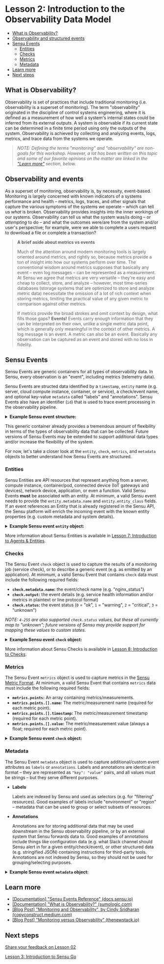 # Lesson 2: Introduction to the Observability Data Model

- [What is Observability?](#what-is-observabilty)
- [Observability and structured events](#observability-and-structured-events)
- [Sensu Events](#sensu-events)
  - [Entities](#entities)
  - [Checks](#checks)
  - [Metrics](#metrics)
  - [Metadata](#metadata)
- [Learn more](#learn-more)
- [Next steps](#next-steps)

## What is Observability?

Observability is set of practices that include traditional monitoring (i.e. observability is a superset of monitoring).
The term "observability" originated in the discipline of control systems engineering, where it is defined as a measurement of how well a system's internal states could be inferred from its external outputs.
A system is observable if its current state can be determined in a finite time period using only the outputs of the system.
Observability is achieved by collecting and analyzing events, logs, metrics, and trace data from the systems we operate.

> _NOTE: Defining the terms "monitoring" and "observability" are non-goals for this workshop.
> However, a lot has been written on this topic and some of our favorite opinions on the matter are linked in the ["Learn more"](#learn-more) section, below._

## Observability and events

As a superset of monitoring, observability is, by necessity, event-based.
Monitoring is largely concerned with known indicators of a systems performance and health – metrics, logs, traces, and other signals that capture the various symptoms of the systems we operate – which can tell us _what_ is broken.
Observability provides insights into the inner workings of our systems.
Observability can tell us what the system was/is doing – or _attempting_ to do – and what the outcomes were/are from the system and/or user's perspective; for example, were we able to complete a users request to download a file or complete a transaction?

> **A brief aside about metrics vs events**
>
> Much of the attention around modern monitoring tools is largely oriented around metrics, and rightly so, because metrics provide a ton of insight into how our systems perform over time.
> The conventional wisdom around metrics supposes that basically any event – even log messages – can be represented as a measurement.
> At Sensu we agree that metrics are very versatile &ndash; they're easy and cheap to collect, store, and analyze &ndash; however, most time-series databases (storage systems that are optimized to store and analyze metric data) necessitate the omission of a lot of rich context when storing metrics, limiting the practical value of any given metric to comparison against other metrics.
>
> If metrics provide the broad strokes and omit context by design, what fills those gaps?
> **Events!**
> Events carry enough information that they can be interpreted on their own, unlike a single metric data point, which is generally only meaningful in the context of other metrics.
> A log message is an event.
> A metric can also be an event.
> Basically any observation can be captured as an event and stored with no loss in fidelity.

## Sensu Events

Sensu Events are generic containers for all types of observability data.
In Sensu, every observation is an "event", including metrics (telemetry data).

Sensu Events are structed data identified by a `timestamp`, `entity` name (e.g. server, cloud compute instance, container, or service), a check/event name, and optional key-value `metadata` called "labels" and "annotations".
Sensu Events also have an identifier (`id`) that is used to trace event processing in the observability pipeline.

<details>
<summary><strong>Example Sensu event structure:</strong></summary>

```json
{
  "metadata": {},
  "entity": {},
  "check": {},
  "metrics": {},
  "id": "xxxxxxxx-xxxx-xxxx-xxxx-xxxxxxxxxxxx",
  "timestamp": 1234567890
}
```

</details>

This generic container already provides a tremendous amount of flexibility in terms of the types of observability data that can be collected.
Future versions of Sensu Events may be extended to support additional data types and/or increase the flexibility of the system.

For now, let's take a closer look at the `entity`, `check`, `metrics`, and `metadata` objects to better understand how Sensu Events are structured.

### Entities

Sensu Entities are API resources that represent anything from a server, compute instance, container/pod, connected device (IoT gateways and devices), network device, application, or even a function.
Valid Sensu Events **must** be associated with an entity.
At minimum, a valid Sensu event needs to provide the `entity.metadata.name` and `entity.entity_class` fields.
If an event references an Entity that is already registered in the Sensu API, the Sensu platform will enrich the incoming event with the known entity properties (e.g. custom metadata and system details).

<details>
<summary><strong>Example Sensu event <code>entity</code> object:</strong></summary>

```json
{
  "metadata": {},
  "entity": {
    "metadata": {
      "name": "1-424242",
      "labels": {},
      "annotations": {}
    },
    "entity_class": "agent",
    "...": "..."
  },
  "check": {},
  "metrics": {},
  "id": "xxxxxxxx-xxxx-xxxx-xxxx-xxxxxxxxxxxx",
  "timestamp": 1234567890
}
```

</details>

More information about Sensu Entities is available in [Lesson 7: Introduction to Agents & Entities](/lessons/operator/07/README.md#readme).

### Checks

The Sensu Event `check` object is used to capture the results of a monitoring job (service check), or to describe a generic event (e.g. as emitted by an application).
At minimum, a valid Sensu Event that contains `check` data must include the following required fields:

- **`check.metadata.name`:** the event/check name (e.g. "nginx_status")
- **`check.output`:** the event details (e.g. service health information and/or metrics in plaintext or line protocol format)
- **`check.status`:** the event status (`0` = "ok", `1` = "warning", `2` = "critical", `3` = "unknown")

_NOTE: `4-255` are also supported `check.status` values, but these all currently map to "unknown"; future versions of Sensu may provide support for mapping these values to custom states._

<details>
<summary><strong>Example Sensu event <code>check</code> object:</strong></summary>

```json
{
  "metadata": {},
  "entity": {},
  "check": {
    "metadata": {
      "name": "service-health",
      "labels": {},
      "metadata": {}
    },
    "handlers": [],
    "output": "200 OK",
    "status": 0,
    "...": "..."
  },
  "metrics": {},
  "id": "xxxxxxxx-xxxx-xxxx-xxxx-xxxxxxxxxxxx",
  "timestamp": 1234567890
}
```

</details>

More information about Sensu Checks is available in [Lesson 8: Introduction to Checks](/lessons/operator/08/README.md#readme).

### Metrics

The Sensu Event `metrics` object is used to capture metrics in the [Sensu Metric Format](https://docs.sensu.io/sensu-go/latest/observability-pipeline/observe-events/events/#metrics-attributes).
At minimum, a valid Sensu Event that contains `metrics` data must include the following required fields:

- **`metrics.points`:** An array containing metrics/measurements.
- **`metrics.points.[].name`:** The metric/measurement name (required for each metric point).
- **`metrics.points.[].timestamp`:** The metric/measurement timestamp (required for each metric point).
- **`metrics.points.[].value`:** The metric/measurement value (always a float; required for each metric point).

<details>
<summary><strong>Example Sensu event <code>check</code> object:</strong></summary>

```json
{
  "metadata": {},
  "entity": {},
  "check": {},
  "metrics": {
    "handlers": [],
    "points": [
      {
        "name": "api_http_requests.total",
        "tags": [
          {
            "name": "service",
            "value": "example"
          },
          {
            "name": "region",
            "value": "us-west-1"
          }
        ],
        "timestamp": 1552506033,
        "value": 42.0
      },
      {
          "name": "api_request_duration.seconds",
          "tags": [
            {
              "name": "service",
              "value": "example"
            },
            {
              "name": "region",
              "value": "us-west-1"
            }
          ],
          "timestamp": 1552506033,
          "value": 0.8273645
      }
    ]
  },
  "id": "xxxxxxxx-xxxx-xxxx-xxxx-xxxxxxxxxxxx",
  "timestamp": 1234567890
}
```

</details>

### Metadata

The Sensu Event `metadata` object is used to capture additional/custom event attributes as `labels` or `annotations`.
Labels and annotations are identical in format &ndash; they are represented as `"key": "value"` pairs, and all values must be strings &ndash; but they serve different purposes.

- **Labels**

  Labels are indexed by Sensu and used as selectors (e.g. for "filtering" resources).
  Good examples of labels include "environment" or "region" – metadata that can be used to group or select subsets of resources.

- **Annotations**

  Annotations are for storing additional data that may be used downstream in the Sensu observability pipeline, or by an external system that Sensu forwards data to.
  Good examples of annotations include things like configuration data (e.g. what Slack channel should Sensu alert in for a given entity/check/event), or other structured data (e.g. stringified JSON) containing instructions for third-party tools.
  Annotations are not indexed by Sensu, so they should not be used for grouping/selecting purposes.

<details>
<summary><strong>Example Sensu event <code>metadata</code> object:</strong></summary>

```json
{
  "metadata": {
    "labels": {
      "region": "us-west-2"
    },
    "annotations": {
      "sensu.io/plugins/slack/config/channel": "#dev"
    }
  },
  "entity": {},
  "check": {},
  "metrics": {},
  "id": "xxxxxxxx-xxxx-xxxx-xxxx-xxxxxxxxxxxx",
  "timestamp": 1234567890
}
```

_NOTE: in Sensu Go, almost every API resource supports `metadata`, typically including `metadata.labels`, `metadata.annotations`, and a `metadata.name` field.
As a result, Sensu Events may contain top-level event metadata as shown above, as well as Check metadata and Entity metadata._

</details>

## Learn more

- [[Documentation] "Sensu Events Reference" (docs.sensu.io)](https://docs.sensu.io/sensu-go/latest/observability-pipeline/observe-events/events/)
- [[Documentation] "What is Observability?" (sumologic.com)](https://www.sumologic.com/glossary/observability/)
- [[Blog Post] "Monitoring and Observability", by Cindy Sridharan (copyconstruct.medium.com)](https://copyconstruct.medium.com/monitoring-and-observability-8417d1952e1c)
- [[Blog Post] "Monitoring versus Observability" (thenewstack.io)](https://thenewstack.io/monitoring-vs-observability-whats-the-difference/)

## Next steps

[Share your feedback on Lesson 02](https://github.com/sensu/sensu-go-workshop/issues/new?template=lesson_feedback.md&labels=feedback%2Clesson-02&title=Lesson%2002%20Feedback)

[Lesson 3: Introduction to Sensu Go](../03/README.md#readme)
